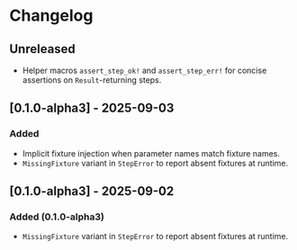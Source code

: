# Changelog

## Unreleased

- Helper macros `assert_step_ok!` and `assert_step_err!` for concise assertions
  on `Result`-returning steps.

## [0.1.0-alpha3] - 2025-09-03

### Added

- Implicit fixture injection when parameter names match fixture names.
- `MissingFixture` variant in `StepError` to report absent fixtures at runtime.

## [0.1.0-alpha3] - 2025-09-02

### Added (0.1.0-alpha3)

- `MissingFixture` variant in `StepError` to report absent fixtures at runtime.
